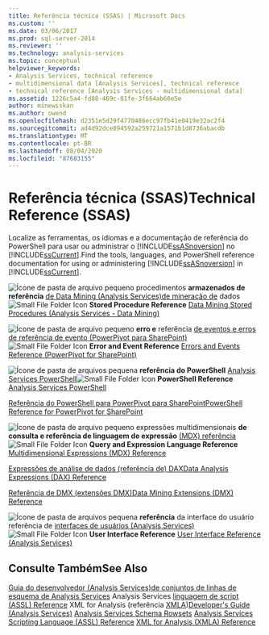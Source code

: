 ```yaml
---
title: Referência técnica (SSAS) | Microsoft Docs
ms.custom: ''
ms.date: 03/06/2017
ms.prod: sql-server-2014
ms.reviewer: ''
ms.technology: analysis-services
ms.topic: conceptual
helpviewer_keywords:
- Analysis Services, technical reference
- multidimensional data [Analysis Services], technical reference
- technical reference [Analysis Services - multidimensional data]
ms.assetid: 1226c5a4-fd88-469c-81fe-3f664ab66e5e
author: minewiskan
ms.author: owend
ms.openlocfilehash: d2351e5d29f4770486ecc97fb41e0419e32ac2f4
ms.sourcegitcommit: ad4d92dce894592a259721a1571b1d8736abacdb
ms.translationtype: MT
ms.contentlocale: pt-BR
ms.lasthandoff: 08/04/2020
ms.locfileid: "87683155"
---
```

# <a name="technical-reference-ssas"></a><span data-ttu-id="42813-102">Referência técnica (SSAS)</span><span class="sxs-lookup"><span data-stu-id="42813-102">Technical Reference (SSAS)</span></span>
  <span data-ttu-id="42813-103">Localize as ferramentas, os idiomas e a documentação de referência do PowerShell para usar ou administrar o [!INCLUDE[ssASnoversion](../../includes/ssasnoversion-md.md)] no [!INCLUDE[ssCurrent](../../includes/sscurrent-md.md)].</span><span class="sxs-lookup"><span data-stu-id="42813-103">Find the tools, languages, and PowerShell reference documentation for using or administering [!INCLUDE[ssASnoversion](../../includes/ssasnoversion-md.md)] in [!INCLUDE[ssCurrent](../../includes/sscurrent-md.md)].</span></span>

 <span data-ttu-id="42813-104">![Ícone de pasta de arquivo pequeno](../../integration-services/media/filefolder-small.gif "Pequeno ícone de pasta de arquivos") procedimentos **armazenados de referência** [de Data Mining &#40;Analysis Services&#41;de mineração de](/sql/analysis-services/data-mining/data-mining-stored-procedures-analysis-services-data-mining) dados</span><span class="sxs-lookup"><span data-stu-id="42813-104">![Small File Folder Icon](../../integration-services/media/filefolder-small.gif "Small File Folder Icon") **Stored Procedure Reference** [Data Mining Stored Procedures &#40;Analysis Services - Data Mining&#41;](/sql/analysis-services/data-mining/data-mining-stored-procedures-analysis-services-data-mining)</span></span>

 <span data-ttu-id="42813-105">![Ícone de pasta de arquivo pequeno](../../integration-services/media/filefolder-small.gif "Pequeno ícone de pasta de arquivos") **erro e** referência [de eventos e erros de referência de evento &#40;PowerPivot para SharePoint&#41;](../power-pivot-sharepoint/errors-and-events-reference-power-pivot-for-sharepoint.md)</span><span class="sxs-lookup"><span data-stu-id="42813-105">![Small File Folder Icon](../../integration-services/media/filefolder-small.gif "Small File Folder Icon") **Error and Event Reference** [Errors and Events Reference &#40;PowerPivot for SharePoint&#41;](../power-pivot-sharepoint/errors-and-events-reference-power-pivot-for-sharepoint.md)</span></span>

 <span data-ttu-id="42813-106">![Ícone de pasta de arquivos pequena](../../integration-services/media/filefolder-small.gif "Pequeno ícone de pasta de arquivos") **referência do PowerShell** [Analysis Services PowerShell](../analysis-services-powershell.md)</span><span class="sxs-lookup"><span data-stu-id="42813-106">![Small File Folder Icon](../../integration-services/media/filefolder-small.gif "Small File Folder Icon") **PowerShell Reference** [Analysis Services PowerShell](../analysis-services-powershell.md)</span></span>

 [<span data-ttu-id="42813-107">Referência do PowerShell para PowerPivot para SharePoint</span><span class="sxs-lookup"><span data-stu-id="42813-107">PowerShell Reference for PowerPivot for SharePoint</span></span>](/sql/analysis-services/powershell/powershell-reference-for-power-pivot-for-sharepoint)

 <span data-ttu-id="42813-108">![Ícone de pasta de arquivo pequeno](../../integration-services/media/filefolder-small.gif "Pequeno ícone de pasta de arquivos") expressões multidimensionais **de consulta e referência de linguagem de expressão** [&#40;MDX&#41; referência](/sql/mdx/multidimensional-expressions-mdx-reference)</span><span class="sxs-lookup"><span data-stu-id="42813-108">![Small File Folder Icon](../../integration-services/media/filefolder-small.gif "Small File Folder Icon") **Query and Expression Language Reference** [Multidimensional Expressions &#40;MDX&#41; Reference](/sql/mdx/multidimensional-expressions-mdx-reference)</span></span>

 [<span data-ttu-id="42813-109">Expressões de análise de dados &#40;referência de&#41; DAX</span><span class="sxs-lookup"><span data-stu-id="42813-109">Data Analysis Expressions &#40;DAX&#41; Reference</span></span>](/dax/data-analysis-expressions-dax-reference)

 [<span data-ttu-id="42813-110">Referência de DMX &#40;extensões DMX&#41;</span><span class="sxs-lookup"><span data-stu-id="42813-110">Data Mining Extensions &#40;DMX&#41; Reference</span></span>](/sql/dmx/data-mining-extensions-dmx-reference)

 <span data-ttu-id="42813-111">![Ícone de pasta de arquivos pequena](../../integration-services/media/filefolder-small.gif "Pequeno ícone de pasta de arquivos") **referência** da interface do usuário referência de [interfaces de usuários &#40;Analysis Services&#41;](../user-interface-reference-analysis-services.md)</span><span class="sxs-lookup"><span data-stu-id="42813-111">![Small File Folder Icon](../../integration-services/media/filefolder-small.gif "Small File Folder Icon") **User Interface Reference** [User Interface Reference &#40;Analysis Services&#41;](../user-interface-reference-analysis-services.md)</span></span>

## <a name="see-also"></a><span data-ttu-id="42813-112">Consulte Também</span><span class="sxs-lookup"><span data-stu-id="42813-112">See Also</span></span>
 <span data-ttu-id="42813-113">[Guia do desenvolvedor &#40;Analysis Services&#41;de conjuntos de linhas de](../analysis-services-developer-documentation.md) [esquema de Analysis Services](https://docs.microsoft.com/bi-reference/schema-rowsets/analysis-services-schema-rowsets) Analysis Services [linguagem de script &#40;ASSL&#41; Reference](https://docs.microsoft.com/bi-reference/assl/analysis-services-scripting-language-assl-for-xmla) XML for Analysis &#40;referência [XMLA](https://docs.microsoft.com/bi-reference/xmla/xml-for-analysis-xmla-reference)&#41;</span><span class="sxs-lookup"><span data-stu-id="42813-113">[Developer's Guide &#40;Analysis Services&#41;](../analysis-services-developer-documentation.md) [Analysis Services Schema Rowsets](https://docs.microsoft.com/bi-reference/schema-rowsets/analysis-services-schema-rowsets) [Analysis Services Scripting Language &#40;ASSL&#41; Reference](https://docs.microsoft.com/bi-reference/assl/analysis-services-scripting-language-assl-for-xmla) [XML for Analysis  &#40;XMLA&#41; Reference](https://docs.microsoft.com/bi-reference/xmla/xml-for-analysis-xmla-reference)</span></span>


